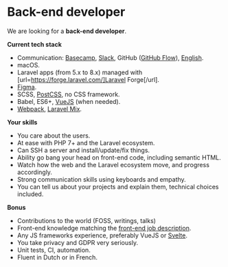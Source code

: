 # Back-end developer

We are looking for a **back-end developer**.

**Current tech stack**

- Communication: [Basecamp](https://basecamp.com/how-it-works), [Slack](https://slack.com), GitHub ([GitHub Flow](https://guides.github.com/introduction/flow)), [English](assets/english.jpg).
- macOS.
- Laravel apps (from 5.x to 8.x) managed with [url=https://forge.laravel.com/]Laravel Forge[/url].
- [Figma](https://figma.com).
- SCSS, [PostCSS](https://postcss.org), no CSS framework.
- Babel, ES6+, [VueJS](https://vuejs.org) (when needed).
- [Webpack](https://webpack.js.org), [Laravel Mix](https://laravel-mix.com).

**Your skills**

- You care about the users.
- At ease with PHP 7+ and the Laravel ecosystem.
- Can SSH a server and install/update/fix things.
- Ability go bang your head on front-end code, including semantic HTML.
- Watch how the web and the Laravel ecosystem move, and progress accordingly.
- Strong communication skills using keyboards and empathy.
- You can tell us about your projects and explain them, technical choices included.

**Bonus**

- Contributions to the world (FOSS, writings, talks)
- Front-end knowledge matching the [front-end job description](https://github.com/Altavia-ACT/is-recruiting/blob/020929924154f509ab0f4ebe5d9ab9de5d680d4f/front-end.md).
- Any JS frameworks experience, preferably VueJS or [Svelte](https://svelte.dev).
- You take privacy and GDPR very seriously.
- Unit tests, CI, automation.
- Fluent in Dutch or in French.
